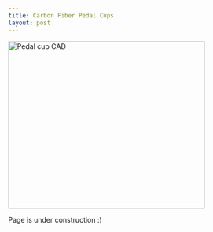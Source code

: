 ```yaml
---
title: Carbon Fiber Pedal Cups
layout: post
---
```

 <img
    src="assets/Pedal cup CAD.JPG"
    alt="Pedal cup CAD"
    width="400"
    height="341" />


Page is under construction :)

